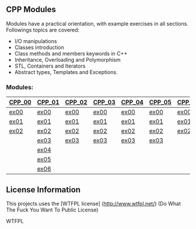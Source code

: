 ## CPP Modules

Modules have a practical orientation, with example exercises in all sections.
Followings topics are covered:
- I/O manipulations
- Classes introduction
- Class methods and members keywords in C++
- Inheritance, Overloading and Polymorphism
- STL, Containers and Iterators
- Abstract types, Templates and Exceptions.

### Modules:

[CPP_00](https://github.com/smkatash/42_CPP_modules/tree/master/cpp00) | [CPP_01](https://github.com/smkatash/42_CPP_modules/tree/master/cpp01) | [CPP_02](https://github.com/smkatash/42_CPP_modules/tree/master/cpp02) | [CPP_03](https://github.com/smkatash/42_CPP_modules/tree/master/cpp03) | [CPP_04](https://github.com/smkatash/42_CPP_modules/tree/master/cpp04) | [CPP_05](https://github.com/smkatash/42_CPP_modules/tree/master/cpp05) | [CPP_06](https://github.com/smkatash/42_CPP_modules/tree/master/cpp06) | [CPP_07]() | [CPP_08](https://github.com/smkatash/42_CPP_modules/tree/master/cpp08) |
-------------|-------------|-------------|-------------|-------------|-------------|-------------|-------------|-------------|
[ex00](https://github.com/smkatash/42_CPP_modules/tree/master/cpp00/ex00) | [ex00](https://github.com/smkatash/42_CPP_modules/tree/master/cpp01/ex00) | [ex00](https://github.com/smkatash/42_CPP_modules/tree/master/cpp02/ex00) | [ex00](https://github.com/smkatash/42_CPP_modules/tree/master/cpp03/ex00) | [ex00](https://github.com/smkatash/42_CPP_modules/tree/master/cpp04/ex00) | [ex00](https://github.com/smkatash/42_CPP_modules/tree/master/cpp05/ex01) | [ex00](https://github.com/smkatash/42_CPP_modules/tree/master/cpp06/ex00) | [ex00]() | [ex00](https://github.com/smkatash/42_CPP_modules/tree/master/cpp08/ex00) |
[ex01](https://github.com/smkatash/42_CPP_modules/tree/master/cpp00/ex01) | [ex01](https://github.com/smkatash/42_CPP_modules/tree/master/cpp01/ex01) | [ex01](https://github.com/smkatash/42_CPP_modules/tree/master/cpp02/ex01) | [ex01](https://github.com/smkatash/42_CPP_modules/tree/master/cpp03/ex01) | [ex01](https://github.com/smkatash/42_CPP_modules/tree/master/cpp04/ex01) | [ex01](https://github.com/smkatash/42_CPP_modules/tree/master/cpp05/ex02) | [ex01](https://github.com/smkatash/42_CPP_modules/tree/master/cpp06/ex01) | [ex01]() | [ex01](https://github.com/smkatash/42_CPP_modules/tree/master/cpp08/ex01) |
[ex02](https://github.com/smkatash/42_CPP_modules/tree/master/cpp00/ex02) | [ex02](https://github.com/smkatash/42_CPP_modules/tree/master/cpp01/ex02) | [ex02](https://github.com/smkatash/42_CPP_modules/tree/master/cpp02/ex02) | [ex02](https://github.com/smkatash/42_CPP_modules/tree/master/cpp03/ex02) | [ex02](https://github.com/smkatash/42_CPP_modules/tree/master/cpp04/ex02) | [ex02](https://github.com/smkatash/42_CPP_modules/tree/master/cpp05/ex02) | [ex02](https://github.com/smkatash/42_CPP_modules/tree/master/cpp06/ex02) | [ex02]() | [ex02](https://github.com/smkatash/42_CPP_modules/tree/master/cpp08/ex02) |
| | [ex03](https://github.com/smkatash/42_CPP_modules/tree/master/cpp01/ex03) | [ex03](https://github.com/smkatash/42_CPP_modules/tree/master/cpp02/ex03) | [ex03](https://github.com/smkatash/42_CPP_modules/tree/master/cpp03/ex03) | [ex03](https://github.com/smkatash/42_CPP_modules/tree/master/cpp04/ex03) | [ex03](https://github.com/smkatash/42_CPP_modules/tree/master/cpp05/ex03) | | | |
| | [ex04](https://github.com/smkatash/42_CPP_modules/tree/master/cpp01/ex04) | | | | | | | |
| | [ex05](https://github.com/smkatash/42_CPP_modules/tree/master/cpp01/ex05) | | | | | | | |
| | [ex06](https://github.com/smkatash/42_CPP_modules/tree/master/cpp01/ex06) | | | | | | | |




## License Information

This projects uses the [WTFPL license] (http://www.wtfpl.net/) (Do What The Fuck You Want To Public License)

<a href="http://www.wtfpl.net/"><img
       src="http://www.wtfpl.net/wp-content/uploads/2012/12/wtfpl-badge-4.png"
       width="80" height="15" alt="WTFPL" /></a>



